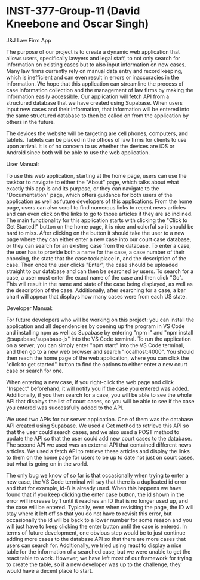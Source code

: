 # INST-377-Group-11 (David Kneebone and Oscar Singh)

J&J Law Firm App

The purpose of our project is to create a dynamic web application that allows users, specifically lawyers and legal staff, to not only search for information on existing cases but to also input information on new cases. Many law firms currently rely on manual data entry and record keeping, which is inefficient and can even result in errors or inaccuracies in the information. We hope that this application can streamline the process of case information collection and the management of law firms by making the information easily accessible. Our application will fetch API from a structured database that we have created using Supabase. When users input new cases and their information, that information will be entered into the same structured database to then be called on from the application by others in the future.


The devices the website will be targeting are cell phones, computers, and tablets. Tablets can be placed in the offices of law firms for clients to use upon arrival. It is of no concern to us whether the devices are iOS or Android since both will be able to use the web application.

User Manual:

To use this web application, starting at the home page, users can use the taskbar to navigate to either the "About" page, which talks about what exactly this app is and its purpose, or they can navigate to the "Documentation" page, which offers guidance for both users of the application as well as future developers of this applications. From the home page, users can also scroll to find numerous links to recent news articles and can even click on the links to go to those articles if they are so inclined. The main functionality for this application starts with clicking the "Click to Get Started!" button on the home page, it is nice and colorful so it should be hard to miss. After clicking on the button it should take the user to a new page where they can either enter a new case into our court case database, or they can search for an existing case from the database. To enter a case, the user has to provide both a name for the case, a case number of their choosing, the state that the case took place in, and the description of the case. Then once the user clicks "Enter", the case should be uploaded straight to our database and can then be searched by users. To search for a case, a user must enter the exact name of the case and then click "Go". This will result in the name and state of the case being displayed, as well as the description of the case. Additionally, after searching for a case, a bar chart will appear that displays how many cases were from each US state.


Developer Manual:

For future developers who will be working on this project: you can install the application and all dependencies by opening up the program in VS Code and installing npm as well as Supabase by entering "npm i" and "npm install @supabase/supabase-js" into the VS Code terminal. To run the application on a server; you can simply enter "npm start" into the VS Code terminal, and then go to a new web browser and search "localhost:4000". You should then reach the home page of the web application, where you can click the "click to get started" button to find the options to either enter a new court case or search for one.


When entering a new case, if you right-click the web page and click "Inspect" beforehand, it will notify you if the case you entered was added. Additionally, if you then search for a case, you will be able to see the whole API that displays the list of court cases, so you will be able to see if the case you entered was successfully added to the API.


We used two APIs for our server application. One of them was the database API created using Supabase. We used a Get method to retrieve this API so that the user could search cases, and we also used a POST method to update the API so that the user could add new court cases to the database. The second API we used was an external API that contained different news articles. We used a fetch API to retrieve these articles and display the links to them on the home page for users to be up to date not just on court cases, but what is going on in the world.


The only bug we know of so far is that occasionally when trying to enter a new case, the VS Code terminal will say that there is a duplicated id error and that for example, id-8 is already used. When this happens we have found that if you keep clicking the enter case button, the id shown in the error will increase by 1 until it reaches an ID that is no longer used up, and the case will be entered. Typically, even when revisiting the page, the ID will stay where it left off so that you do not have to revisit this error, but occasionally the id will be back to a lower number for some reason and you will just have to keep clicking the enter button until the case is entered. In terms of future development, one obvious step would be to just continue adding more cases to the database API so that there are more cases that users can search for. Additionally, we tried using react to display a nice table for the information of a searched case, but we were unable to get the react table to work. However, we have left most of our framework for trying to create the table, so if a new developer was up to the challenge, they would have a decent place to start.
